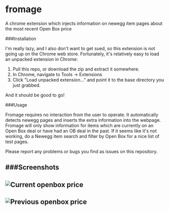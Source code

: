 fromage
=======

A chrome extension which injects information on newegg item pages about the most recent Open Box price

###Installation

I'm really lazy, and I also don't want to get sued, so this extension is not going up on the Chrome web store.
Fortunately, it's relatively easy to load an unpacked extension in Chrome:

1. Pull this repo, or download the zip and extract it somewhere.
2. In Chrome, navigate to Tools -> Extensions
3. Click "Load unpacked extension..." and point it to the base directory you just grabbed.

And it should be good to go!

###Usage

Fromage requires no interaction from the user to operate.  It automatically detects newegg pages and inserts
the extra information into the webpage.  Fromage will only show information for items which are currently on
an Open Box deal or have had an OB deal in the past.  If it seems like it's not working, do a Newegg item search
and filter by Open Box for a nice list of test pages.

Please report any problems or bugs you find as issues on this repository.

###Screenshots
-----
![Current openbox price](https://raw.github.com/eogas/fromage/master/img/fromage1.png)
-----
![Previous openbox price](https://raw.github.com/eogas/fromage/master/img/fromage2.png)
-----
